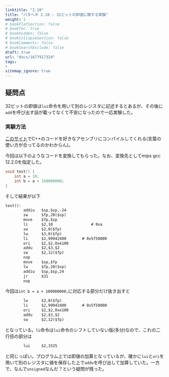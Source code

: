 ```yaml
---
linktitle: "2.10"
title: "パタヘネ 2.10 : 32ビットの即値に関する実験"
weight: 1
# bookFlatSection: false
# bookToc: true
# bookHidden: false
# bookCollapseSection: false
# bookComments: false
# bookSearchExclude: false
draft: true
url: "docs/1677917324"
tags:
- 
sitemap_ignore: true
---
```


## 疑問点
32ビットの即値は`lui`命令を用いて別のレジスタに記述するとあるが、その後に`add`を呼び出す話が載ってなくて不安になったので一応実験した。

### 実験方法

[このサイト](https://gcc.godbolt.org/)でC++のコードを好きなアセンブリにコンパイルしてくれる(言葉の使い方が合ってるのかわからん)。

今回は以下のようなコードを変換してもらった。なお、変換先としてmips gcc 12.2.0を指定した。
```cpp
void test() {
    int a = 10;
    int b = a + 100000000;
}
```
そして結果が以下
```txt
test():
        addiu   $sp,$sp,-24
        sw      $fp,20($sp)
        move    $fp,$sp
        li      $2,10                 # 0xa
        sw      $2,8($fp)
        lw      $3,8($fp)
        li      $2,99942400       # 0x5f50000
        ori     $2,$2,0xe100
        addu    $2,$3,$2
        sw      $2,12($fp)
        nop
        move    $sp,$fp
        lw      $fp,20($sp)
        addiu   $sp,$sp,24
        jr      $31
        nop
```
今回は`int b = a + 100000000;`に対応する部分だけ抜き出すと
```txt
        lw      $3,8($fp)
        li      $2,99942400       # 0x5f50000
        ori     $2,$2,0xe100
        addu    $2,$3,$2
        sw      $2,12($fp)
```
となっている。`li`命令は`lui`命令のシフトしていない版(多分)なので、これの二行目の部分は
```txt
        lui     $2,1525
```
と同じっぽい。プログラム上では即値の加算となっているが、確かに`lui`と`ori`を用いて別のレジスタに値を保存した上で`addu`を呼び出して加算していた。一方で、なんで`unsigned`なんだ？という疑問が残った。